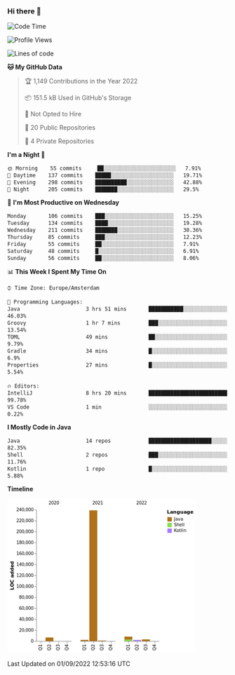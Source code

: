 ### Hi there 👋


<!--START_SECTION:waka-->
![Code Time](http://img.shields.io/badge/Code%20Time-2%2C478%20hrs%2018%20mins-blue)

![Profile Views](http://img.shields.io/badge/Profile%20Views-0-blue)

![Lines of code](https://img.shields.io/badge/From%20Hello%20World%20I%27ve%20Written-262%20Thousand%20lines%20of%20code-blue)

**🐱 My GitHub Data** 

> 🏆 1,149 Contributions in the Year 2022
 > 
> 📦 151.5 kB Used in GitHub's Storage 
 > 
> 🚫 Not Opted to Hire
 > 
> 📜 20 Public Repositories 
 > 
> 🔑 4 Private Repositories  
 > 
**I'm a Night 🦉** 

```text
🌞 Morning    55 commits     ██░░░░░░░░░░░░░░░░░░░░░░░   7.91% 
🌆 Daytime    137 commits    █████░░░░░░░░░░░░░░░░░░░░   19.71% 
🌃 Evening    298 commits    ██████████░░░░░░░░░░░░░░░   42.88% 
🌙 Night      205 commits    ███████░░░░░░░░░░░░░░░░░░   29.5%

```
📅 **I'm Most Productive on Wednesday** 

```text
Monday       106 commits    ███░░░░░░░░░░░░░░░░░░░░░░   15.25% 
Tuesday      134 commits    ████░░░░░░░░░░░░░░░░░░░░░   19.28% 
Wednesday    211 commits    ███████░░░░░░░░░░░░░░░░░░   30.36% 
Thursday     85 commits     ███░░░░░░░░░░░░░░░░░░░░░░   12.23% 
Friday       55 commits     ██░░░░░░░░░░░░░░░░░░░░░░░   7.91% 
Saturday     48 commits     █░░░░░░░░░░░░░░░░░░░░░░░░   6.91% 
Sunday       56 commits     ██░░░░░░░░░░░░░░░░░░░░░░░   8.06%

```


📊 **This Week I Spent My Time On** 

```text
⌚︎ Time Zone: Europe/Amsterdam

💬 Programming Languages: 
Java                     3 hrs 51 mins       ███████████░░░░░░░░░░░░░░   46.03% 
Groovy                   1 hr 7 mins         ███░░░░░░░░░░░░░░░░░░░░░░   13.54% 
TOML                     49 mins             ██░░░░░░░░░░░░░░░░░░░░░░░   9.79% 
Gradle                   34 mins             █░░░░░░░░░░░░░░░░░░░░░░░░   6.9% 
Properties               27 mins             █░░░░░░░░░░░░░░░░░░░░░░░░   5.54%

🔥 Editors: 
IntelliJ                 8 hrs 20 mins       █████████████████████████   99.78% 
VS Code                  1 min               ░░░░░░░░░░░░░░░░░░░░░░░░░   0.22%

```

**I Mostly Code in Java** 

```text
Java                     14 repos            ████████████████████░░░░░   82.35% 
Shell                    2 repos             ███░░░░░░░░░░░░░░░░░░░░░░   11.76% 
Kotlin                   1 repo              █░░░░░░░░░░░░░░░░░░░░░░░░   5.88%

```


**Timeline**

![Chart not found](https://raw.githubusercontent.com/powercasgamer/powercasgamer/master/charts/bar_graph.png) 


 Last Updated on 01/09/2022 12:53:16 UTC
<!--END_SECTION:waka-->
